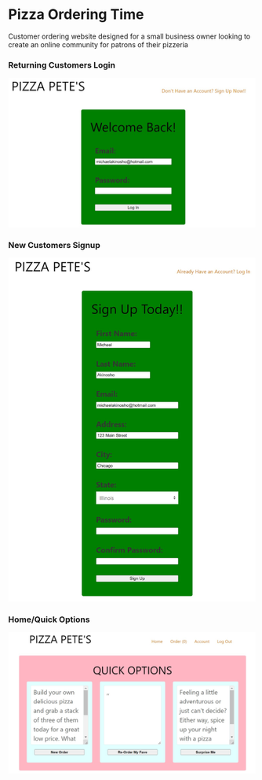 # Pizza Ordering Time
 Customer ordering website designed for a small business owner looking to create an online community for patrons of their pizzeria
 <h3>Returning Customers Login</h3>
 <p><img src="/project_proposal/login.jpg" alt="Customer's Login Page" width="min-content" height="min-content"/></p>
 <h3>New Customers Signup</h3>
 <p><img src="/project_proposal/registration.jpg" alt="Customer's Signup Page" width="min-content" height="min-content"/></p>
 <h3>Home/Quick Options</h3>
 <p><img src="/project_proposal/quick_options.jpg" alt="Home Page" width="min-content" height="min-content"/></p>
